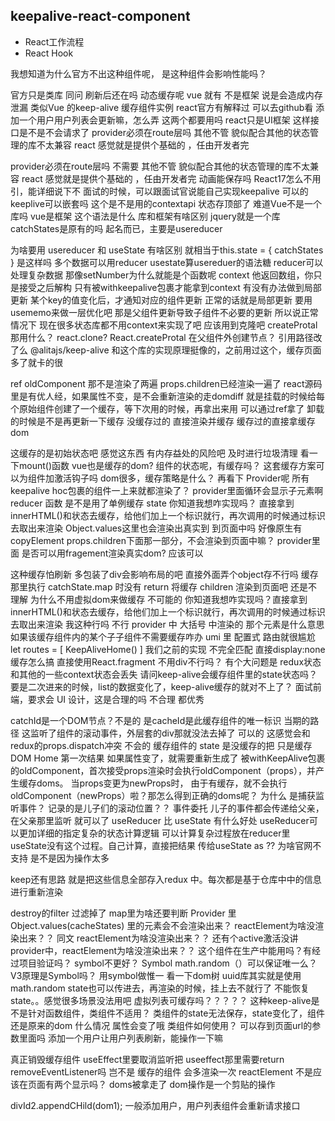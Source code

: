 ## keepalive-react-component
- React工作流程
- React Hook




我想知道为什么官方不出这种组件呢， 是这种组件会影响性能吗？

官方只是类库
同问
刷新后还在吗
动态缓存呢
vue 就有
不是框架
说是会造成内存泄漏
类似Vue 的keep-alive 缓存组件实例
react官方有解释过 可以去github看
添加一个用户用户列表会更新嘛，怎么弄
这两个都要用吗
react只是UI框架
这样接口是不是不会请求了
provider必须在route层吗
其他不管
貌似配合其他的状态管理的库不太兼容
react 感觉就是提供个基础的 ，任由开发者完



provider必须在route层吗 不需要
其他不管
貌似配合其他的状态管理的库不太兼容
react 感觉就是提供个基础的 ，任由开发者完
动画能保存吗
React17怎么不用引，能详细说下不
面试的时候，可以跟面试官说能自己实现keepalive  可以的
keeplive可以嵌套吗
这个是不是用的contextapi 状态存顶部了
难道Vue不是一个库吗
vue是框架
这个语法是什么
库和框架有啥区别
jquery就是一个库
catchStates是原有的吗
起名而已，主要是usereducer

为啥要用 usereducer 和 useState 有啥区别
就相当于this.state = { catchStates } 是这样吗
多个数据可以用reducer
usestate算usereduer的语法糖
reducer可以处理复杂数据
那像setNumber为什么就能是个函数呢
context
他返回数组，你只是接受之后解构
只有被withkeepalive包裹才能拿到context
有没有办法做到局部更新
某个key的值变化后，才通知对应的组件更新
正常的话就是局部更新
要用usememo来做一层优化吧
那是父组件更新导致子组件不必要的更新
所以说正常情况下
现在很多状态库都不用context来实现了吧
应该用到克隆吧
createProtal
那用什么？
react.clone?
React.createProtal
在父组件外创建节点？
引用路径改了么
@alitajs/keep-alive  和这个库的实现原理挺像的，之前用过这个，缓存页面多了就卡的很

ref
oldComponent
那不是渲染了两遍   props.children已经渲染一遍了
react源码里是有优人经，如果属性不变，是不会重新渲染的走domdiff
就是挂载的时候给每个原始组件创建了一个缓存，等下次用的时候，再拿出来用
可以通过ref拿了
卸载的时候是不是再更新一下缓存
没缓存过的 直接渲染并缓存 缓存过的直接拿缓存dom

这缓存的是初始状态吧
感觉这东西  有内存益处的风险吧
及时进行垃圾清理
看一下mount()函数
vue也是缓存的dom?
组件的状态呢，有缓存吗？
这套缓存方案可以为组件加激活钩子吗
dom很多，缓存策略是什么？
再看下 Provider呢
所有keepalive hoc包裹的组件一上来就都渲染了？
provider里面循环会显示子元素啊
reducer 函数 是不是用了单例缓存 state
你知道我想咋实现吗？ 直接拿到innerHTML()和状态去缓存，给他们加上一个标识就行，再次调用的时候通过标识去取出来渲染
Object.values这里也会渲染出真实到 到页面中吗
好像原生有 copyElement
props.children下面那一部分，不会渲染到页面中嘛？
provider里面 是否可以用fragement渲染真实dom?
应该可以


这种缓存怕刷新
多包装了div会影响布局的吧
直接外面弄个object存不行吗
缓存那里执行 catchState.map 时没有 return 将缓存 children 渲染到页面吧
还是不理解  为什么不用虚拟dom来做缓存 不可能的
你知道我想咋实现吗？直接拿到innerHTML()和状态去缓存，给他们加上一个标识就行，再次调用的时候通过标识去取出来渲染
我这种行吗 不行
provider 中 大括号 中渲染的 那个元素是什么意思
如果该缓存组件内的某个子子组件不需要缓存咋办
umi 里 配置式 路由就很尴尬
let routes = [
    KeepAliveHome()
]
我们之前的实现 不完全匹配 直接display:none
缓存怎么搞
直接使用React.fragment 不用div不行吗？
有个大问题是 redux状态和其他的一些context状态会丢失
请问keep-alive会缓存组件里的state状态吗？要是二次进来的时候，list的数据变化了，keep-alive缓存的就对不上了？
面试前端，要求会 UI 设计，这是合理的吗
不合理
都优秀

catchId是一个DOM节点？不是的 是cacheId是此缓存组件的唯一标识
当期的路径
这监听了组件的滚动事件，外层套的div那就没法去掉了 可以的
这感觉会和redux的props.dispatch冲突 不会的
缓存组件的 state 是没缓存的把 只是缓存DOM
Home 第一次结果 
如果属性变了，就需要重新生成了
被withKeepAlive包裹的oldComponent，首次接受props渲染时会执行oldComponent（props），并产生缓存doms。
当props变更为newProps时， 由于有缓存，就不会执行oldComponent（newProps）啦？那怎么得到正确的doms呢？
为什么 是捕获监听事件？  记录的是儿子们的滚动位置？？
事件委托
儿子的事件都会传递给父亲，在父亲那里监听 就可以了
useReducer 比 useState 有什么好处
useReducer可以更加详细的指定复杂的状态计算逻辑
可以计算复杂过程放在reducer里
useState没有这个过程。自己计算，直接把结果 传给useState
 as  ??
为啥官网不支持
是不是因为操作太多


keep还有思路
就是把这些信息全部存入redux 中。每次都是基于仓库中中的信息进行重新渲染


destroy的filter 过滤掉了 map里为啥还要判断
Provider 里 Object.values(cacheStates) 里的元素会不会渲染出来？
reactElement为啥没渲染出来？？
同文 reactElement为啥没渲染出来？？
还有个active激活没讲
provider中，reactElement为啥没渲染出来？？
这个组件在生产中能用吗？有经过项目验证吗？
symbol不更好？
Symbol
math.random（）可以保证唯一么？
V3原理是Symbol吗？
用symbol做惟一
看一下dom树
uuid库其实就是使用math.random
state也可以传进去，再渲染的时候，挂上去不就行了
不能恢复state。。感觉很多场景没法用吧
虚拟列表可缓存吗？？？？？
这种keep-alive是不是针对函数组件，类组件不适用？ 类组件的state无法保存，state变化了，组件还是原来的dom
什么情况 属性会变了哦
类组件如何使用？
可以存到页面url的参数里面吗
添加一个用户让用户列表刷新，能操作一下嘛


真正销毁缓存组件 useEffect里要取消监听把
useeffect那里需要return removeEventListener吗
岂不是 缓存的组件 会多渲染一次
reactElement  不是应该在页面有两个显示吗？
doms被拿走了
dom操作是一个剪贴的操作
<div id=1><div>

<div id =2>
divId2.appendCHild(dom1);
一般添加用户，用户列表组件会重新请求接口

